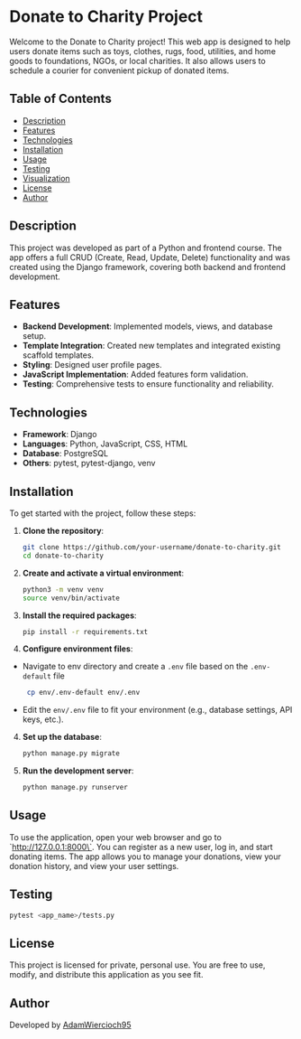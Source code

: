 
# Donate to Charity Project

Welcome to the Donate to Charity project! This web app is designed to help users donate items such as toys, clothes, rugs, food, utilities, and home goods to foundations, NGOs, or local charities. It also allows users to schedule a courier for convenient pickup of donated items.

## Table of Contents

- [Description](#description)
- [Features](#features)
- [Technologies](#technologies)
- [Installation](#installation)
- [Usage](#usage)
- [Testing](#testing)
- [Visualization](#visualization)
- [License](#license)
- [Author](#author)

## Description

This project was developed as part of a Python and frontend course. The app offers a full CRUD (Create, Read, Update, Delete) functionality and was created using the Django framework, covering both backend and frontend development.

## Features

- **Backend Development**: Implemented models, views, and database setup.
- **Template Integration**: Created new templates and integrated existing scaffold templates.
- **Styling**: Designed user profile pages.
- **JavaScript Implementation**: Added features form validation.
- **Testing**: Comprehensive tests to ensure functionality and reliability.

## Technologies

- **Framework**: Django
- **Languages**: Python, JavaScript, CSS, HTML
- **Database**: PostgreSQL
- **Others**: pytest, pytest-django, venv

## Installation

To get started with the project, follow these steps:

1. **Clone the repository**:
   ```bash
   git clone https://github.com/your-username/donate-to-charity.git
   cd donate-to-charity
   ```

2. **Create and activate a virtual environment**:
   ```bash
   python3 -m venv venv
   source venv/bin/activate
   ```

3. **Install the required packages**:
   ```bash
   pip install -r requirements.txt
   ```
   
4. **Configure environment files**:
- Navigate to env directory and create a `.env` file based on the `.env-default` file
   ```bash
    cp env/.env-default env/.env
    ```
- Edit the `env/.env` file to fit your environment (e.g., database settings, API keys, etc.).


4. **Set up the database**:
   ```bash
   python manage.py migrate
   ```

5. **Run the development server**:
   ```bash
   python manage.py runserver
   ```

## Usage

To use the application, open your web browser and go to \`http://127.0.0.1:8000\`. You can register as a new user, log in, and start donating items. The app allows you to manage your donations, view your donation history, and view your user settings.

## Testing
 ```bash
 pytest <app_name>/tests.py
 ```

## License

This project is licensed for private, personal use. You are free to use, modify, and distribute this application as you see fit.

## Author

Developed by [AdamWiercioch95](https://github.com/AdamWiercioch95)